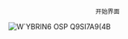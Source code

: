                             开始界面
                            
![W`YBRIN6 OSP Q9SI7A9(4B](https://github.com/user-attachments/assets/9db07b61-f63b-49c3-9ac8-c513f3e74c95)

